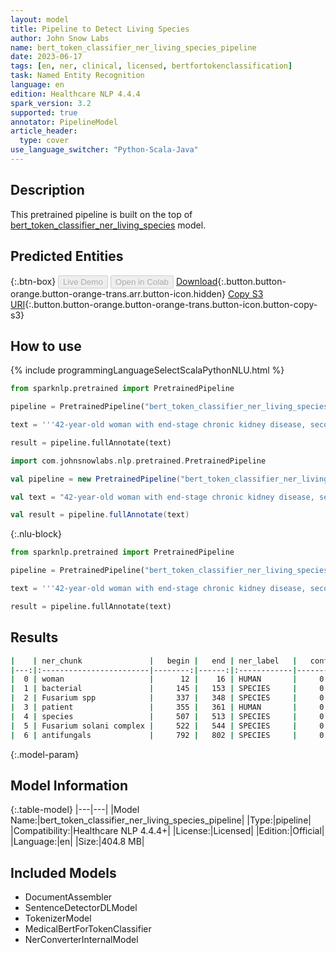 ```yaml
---
layout: model
title: Pipeline to Detect Living Species
author: John Snow Labs
name: bert_token_classifier_ner_living_species_pipeline
date: 2023-06-17
tags: [en, ner, clinical, licensed, bertfortokenclassification]
task: Named Entity Recognition
language: en
edition: Healthcare NLP 4.4.4
spark_version: 3.2
supported: true
annotator: PipelineModel
article_header:
  type: cover
use_language_switcher: "Python-Scala-Java"
---
```


## Description

This pretrained pipeline is built on the top of [bert_token_classifier_ner_living_species](https://nlp.johnsnowlabs.com/2022/06/26/bert_token_classifier_ner_living_species_en_3_0.html) model.

## Predicted Entities



{:.btn-box}
<button class="button button-orange" disabled>Live Demo</button>
<button class="button button-orange" disabled>Open in Colab</button>
[Download](https://s3.amazonaws.com/auxdata.johnsnowlabs.com/clinical/models/bert_token_classifier_ner_living_species_pipeline_en_4.4.4_3.2_1686963632931.zip){:.button.button-orange.button-orange-trans.arr.button-icon.hidden}
[Copy S3 URI](s3://auxdata.johnsnowlabs.com/clinical/models/bert_token_classifier_ner_living_species_pipeline_en_4.4.4_3.2_1686963632931.zip){:.button.button-orange.button-orange-trans.button-icon.button-copy-s3}

## How to use



<div class="tabs-box" markdown="1">
{% include programmingLanguageSelectScalaPythonNLU.html %}

```python
from sparknlp.pretrained import PretrainedPipeline

pipeline = PretrainedPipeline("bert_token_classifier_ner_living_species_pipeline", "en", "clinical/models")

text = '''42-year-old woman with end-stage chronic kidney disease, secondary to lupus nephropathy, and on peritoneal dialysis. History of four episodes of bacterial peritonitis and change of Tenckhoff catheter six months prior to admission due to catheter dysfunction. Three peritoneal fluid samples during her hospitalisation tested positive for Fusarium spp. The patient responded favourably and continued outpatient treatment with voriconazole (4mg/kg every 12 hours orally). All three isolates were identified as species of the Fusarium solani complex. In vitro susceptibility to itraconazole, voriconazole and posaconazole, according to Clinical and Laboratory Standards Institute - CLSI (M38-A) methodology, showed a minimum inhibitory concentration (MIC) in all three isolates and for all three antifungals of >16 μg/mL.'''

result = pipeline.fullAnnotate(text)
```
```scala
import com.johnsnowlabs.nlp.pretrained.PretrainedPipeline

val pipeline = new PretrainedPipeline("bert_token_classifier_ner_living_species_pipeline", "en", "clinical/models")

val text = "42-year-old woman with end-stage chronic kidney disease, secondary to lupus nephropathy, and on peritoneal dialysis. History of four episodes of bacterial peritonitis and change of Tenckhoff catheter six months prior to admission due to catheter dysfunction. Three peritoneal fluid samples during her hospitalisation tested positive for Fusarium spp. The patient responded favourably and continued outpatient treatment with voriconazole (4mg/kg every 12 hours orally). All three isolates were identified as species of the Fusarium solani complex. In vitro susceptibility to itraconazole, voriconazole and posaconazole, according to Clinical and Laboratory Standards Institute - CLSI (M38-A) methodology, showed a minimum inhibitory concentration (MIC) in all three isolates and for all three antifungals of >16 μg/mL."

val result = pipeline.fullAnnotate(text)
```

{:.nlu-block}
```python
from sparknlp.pretrained import PretrainedPipeline

pipeline = PretrainedPipeline("bert_token_classifier_ner_living_species_pipeline", "en", "clinical/models")

text = '''42-year-old woman with end-stage chronic kidney disease, secondary to lupus nephropathy, and on peritoneal dialysis. History of four episodes of bacterial peritonitis and change of Tenckhoff catheter six months prior to admission due to catheter dysfunction. Three peritoneal fluid samples during her hospitalisation tested positive for Fusarium spp. The patient responded favourably and continued outpatient treatment with voriconazole (4mg/kg every 12 hours orally). All three isolates were identified as species of the Fusarium solani complex. In vitro susceptibility to itraconazole, voriconazole and posaconazole, according to Clinical and Laboratory Standards Institute - CLSI (M38-A) methodology, showed a minimum inhibitory concentration (MIC) in all three isolates and for all three antifungals of >16 μg/mL.'''

result = pipeline.fullAnnotate(text)
```
</div>

## Results

```bash
|    | ner_chunk               |   begin |   end | ner_label   |   confidence |
|---:|:------------------------|--------:|------:|:------------|-------------:|
|  0 | woman                   |      12 |    16 | HUMAN       |     0.986743 |
|  1 | bacterial               |     145 |   153 | SPECIES     |     0.975256 |
|  2 | Fusarium spp            |     337 |   348 | SPECIES     |     0.998142 |
|  3 | patient                 |     355 |   361 | HUMAN       |     0.994012 |
|  4 | species                 |     507 |   513 | SPECIES     |     0.962562 |
|  5 | Fusarium solani complex |     522 |   544 | SPECIES     |     0.999028 |
|  6 | antifungals             |     792 |   802 | SPECIES     |     0.999852 |
```

{:.model-param}
## Model Information

{:.table-model}
|---|---|
|Model Name:|bert_token_classifier_ner_living_species_pipeline|
|Type:|pipeline|
|Compatibility:|Healthcare NLP 4.4.4+|
|License:|Licensed|
|Edition:|Official|
|Language:|en|
|Size:|404.8 MB|

## Included Models

- DocumentAssembler
- SentenceDetectorDLModel
- TokenizerModel
- MedicalBertForTokenClassifier
- NerConverterInternalModel